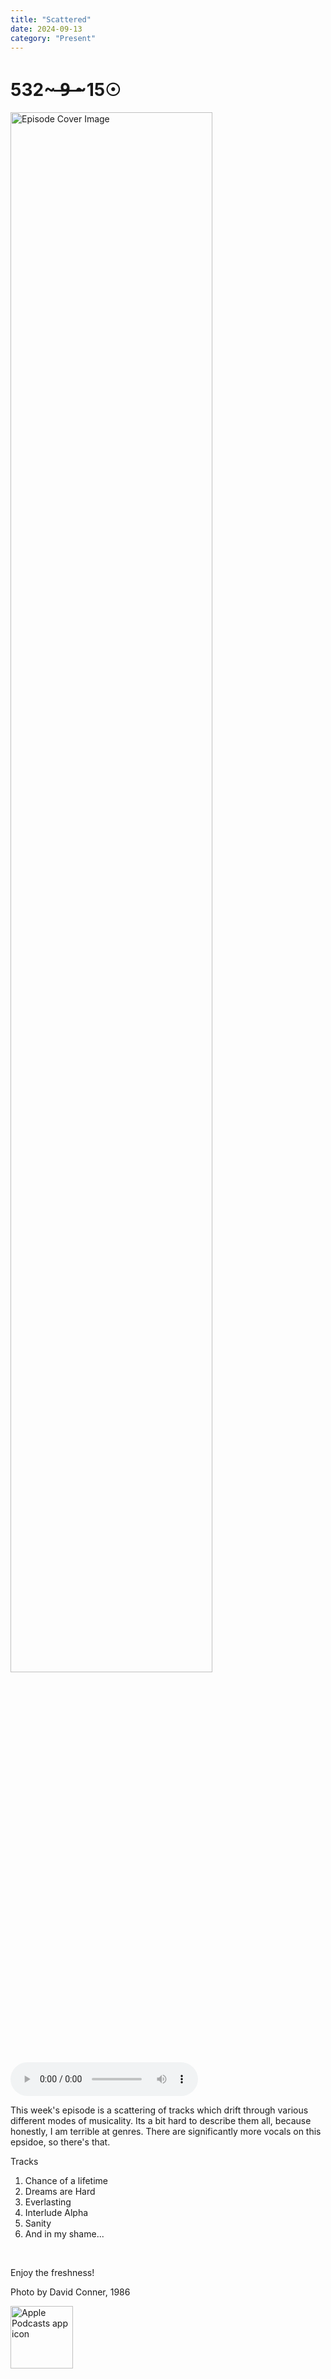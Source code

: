 ```yaml
---
title: "Scattered"
date: 2024-09-13
category: "Present"
---
```

# 532~ ̶9̶ ̶~15☉
<img src="https://artwork.captivate.fm/7bd77acd-01cc-4d0a-868c-66751f1e2524/Y-o5UYpMe_04A9yvRsNb9GAG.jpeg" alt="Episode Cover Image" width=80%/>
<audio controls>
  <source src="https://podcasts.captivate.fm/media/e417ca86-1f1f-409e-a28a-cbcbba3f0357/Episode-121.mp3" type="audio/mpeg">
  Your browser does not support the audio element.
</audio>

<p>This week's episode is a scattering of tracks which drift through various different modes of musicality. Its a bit hard to describe them all, because honestly, I am terrible at genres. There are significantly more vocals on this epsidoe, so there's that.</p><p>Tracks</p><ol><li>Chance of a lifetime</li><li>Dreams are Hard</li><li>Everlasting</li><li>Interlude Alpha</li><li>Sanity</li><li>And in my shame...</li></ol><br/><p>Enjoy the freshness!</p><p>Photo by David Conner, 1986</p>

<a href="https://podcasts.apple.com/us/podcast/living-room-music/id1608791560?tscg=30200&itsct=podcast_box_appicon&ls=1&mttnsubad=1608791560" style="display: inline-block;"><img src="https://toolbox.marketingtools.apple.com/api/v2/badges/app-icon-podcasts/standard/en-us" alt="Apple Podcasts app icon" style="width: 100px; height: 100px; vertical-align: middle; object-fit: contain;" /></a>
    